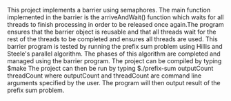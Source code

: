 This project implements a barrier using semaphores. The main function implemented in the barrier is the arriveAndWait() function which waits for all threads to finish processing in order to be released once again.The program ensures that the barrier object is reusable and that all threads wait for the rest of the threads to be completed and ensures all threads are used.
This barrier program is tested by running the prefix sum problem using Hillis and Steele's parallel algorithm. The phases of this algorithm are completed and managed using the barrier program. 
The project can be compiled by typing 
    $make
The project can then be run by typing 
    $./prefix-sum outputCount threadCount 
where outputCount and threadCount are command line arguments specified by the user.
The program will then output result of the prefix sum problem.